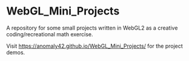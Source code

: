 # WebGL_Mini_Projects
A repository for some small projects written in WebGL2 as a creative coding/recreational math exercise.

Visit https://anomaly42.github.io/WebGL_Mini_Projects/ for the project demos.
